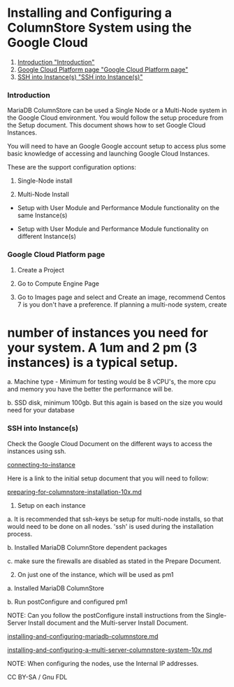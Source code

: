 
# Installing and Configuring a ColumnStore System using the Google Cloud

 
1. [Introduction "Introduction"](#introduction)
1. [Google Cloud Platform page "Google Cloud Platform page"](#google-cloud-platform-page)
1. [SSH into Instance(s) "SSH into Instance(s)"](#ssh-into-instances)






### Introduction


MariaDB ColumnStore can be used a Single Node or a Multi-Node system in the Google Cloud environment. You would follow the setup procedure from the Setup document. This document shows how to set Google Cloud Instances.


You will need to have an Google Google account setup to access plus some basic knowledge of accessing and launching Google Cloud Instances.


These are the support configuration options:


1. Single-Node install


2. Multi-Node Install


* Setup with User Module and Performance Module functionality on the same
 Instance(s)


* Setup with User Module and Performance Module functionality on different
 Instance(s)


### Google Cloud Platform page


1. Create a Project


2. Go to Compute Engine Page


3. Go to Images page and select and Create an image, recommend Centos 7 is you don't have a preference. If planning a multi-node system, create 

# number of instances you need for your system. A 1um and 2 pm (3 instances) is a typical setup.


a. Machine type - Minimum for testing would be 8 vCPU's, the more cpu and 
 memory you have the better the performance will be.


b. SSD disk, minimum 100gb. But this again is based on the size you would need 
 for your database


### SSH into Instance(s)


Check the Google Cloud Document on the different ways to access the instances using ssh.


[connecting-to-instance](https://cloud.google.com/compute/docs/instances/connecting-to-instance)


Here is a link to the initial setup document that you will need to follow:


[preparing-for-columnstore-installation-10x.md](preparing-and-installing-mariadb-columnstore-10x/preparing-for-columnstore-installation-10x.md)


1. Setup on each instance


a. It is recommended that ssh-keys be setup for multi-node installs, so that would need
 to be done on all nodes. 'ssh' is used during the installation process.


b. Installed MariaDB ColumnStore dependent packages


c. make sure the firewalls are disabled as stated in the Prepare Document.


2. On just one of the instance, which will be used as pm1


a. Installed MariaDB ColumnStore


b. Run postConfigure and configured pm1


NOTE: Can you follow the postConfigure install instructions from the Single-Server Install document and the Multi-server Install Document.


[installing-and-configuring-mariadb-columnstore.md](preparing-and-installing-mariadb-columnstore-10x/installing-and-configuring-mariadb-columnstore.md)


[installing-and-configuring-a-multi-server-columnstore-system-10x.md](preparing-and-installing-mariadb-columnstore-10x/installing-and-configuring-a-multi-server-columnstore-system-10x.md)


NOTE: When configuring the nodes, use the Internal IP addresses.


CC BY-SA / Gnu FDL

